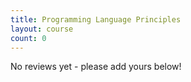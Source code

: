 ```yaml
---
title: Programming Language Principles
layout: course
count: 0
---
```


No reviews yet - please add yours below!
